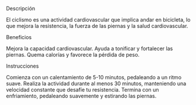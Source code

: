 Descripción

El ciclismo es una actividad cardiovascular que implica andar en bicicleta, lo que mejora la resistencia, la fuerza de las piernas y la salud cardiovascular.

Beneficios

Mejora la capacidad cardiovascular.
Ayuda a tonificar y fortalecer las piernas.
Quema calorías y favorece la pérdida de peso.

Instrucciones

Comienza con un calentamiento de 5-10 minutos, pedaleando a un ritmo suave.
Realiza la actividad durante al menos 30 minutos, manteniendo una velocidad constante que desafíe tu resistencia.
Termina con un enfriamiento, pedaleando suavemente y estirando las piernas.
